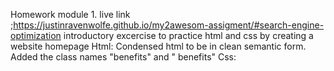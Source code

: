 Homework module 1. 
live link ;https://justinravenwolfe.github.io/my2awesom-assigment/#search-engine-optimization
introductory excercise to practice html and css by creating a website homepage
Html: 
 Condensed html to be in clean semantic form. Added the class names "benefits" and " benefits"
Css:
